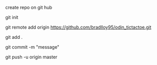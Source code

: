create repo on git hub 

git init

git remote add origin https://github.com/bradlloy95/odin_tictactoe.git

git add .

git commit -m "message"

git push -u origin master
